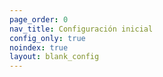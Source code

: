 ```yaml
---
page_order: 0
nav_title: Configuración inicial
config_only: true
noindex: true
layout: blank_config
---
```

